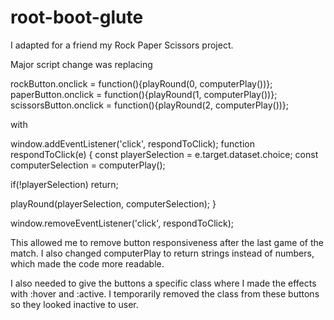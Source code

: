 # root-boot-glute

I adapted for a friend my Rock Paper Scissors project.

Major script change was replacing

rockButton.onclick = function(){playRound(0, computerPlay())};
paperButton.onclick = function(){playRound(1, computerPlay())};
scissorsButton.onclick = function(){playRound(2, computerPlay())};

with

window.addEventListener('click', respondToClick);
function respondToClick(e) {
  const playerSelection = e.target.dataset.choice;
  const computerSelection = computerPlay();

  if(!playerSelection) return;

  playRound(playerSelection, computerSelection);
}

window.removeEventListener('click', respondToClick);

This allowed me to remove button responsiveness after the last game of the match. I also changed computerPlay to return strings instead of numbers, which made the code more readable.

I also needed to give the buttons a specific class where I made the effects with :hover and :active. I temporarily removed the class from these buttons so they looked inactive to user.